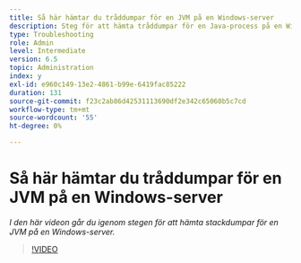 ```yaml
---
title: Så här hämtar du tråddumpar för en JVM på en Windows-server
description: Steg för att hämta tråddumpar för en Java-process på en Windows-server
type: Troubleshooting
role: Admin
level: Intermediate
version: 6.5
topic: Administration
index: y
exl-id: e960c149-13e2-4861-b99e-6419fac85222
duration: 131
source-git-commit: f23c2ab86d42531113690df2e342c65060b5c7cd
workflow-type: tm+mt
source-wordcount: '55'
ht-degree: 0%

---
```


# Så här hämtar du tråddumpar för en JVM på en Windows-server

*I den här videon går du igenom stegen för att hämta stackdumpar för en JVM på en Windows-server.*

>[!VIDEO](https://video.tv.adobe.com/v/335493?quality=12&learn=on)
